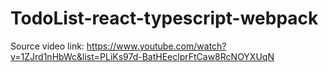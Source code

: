# TodoList-react-typescript-webpack
Source video link:
https://www.youtube.com/watch?v=1ZJrd1nHbWc&list=PLiKs97d-BatHEeclprFtCaw8RcNOYXUqN
